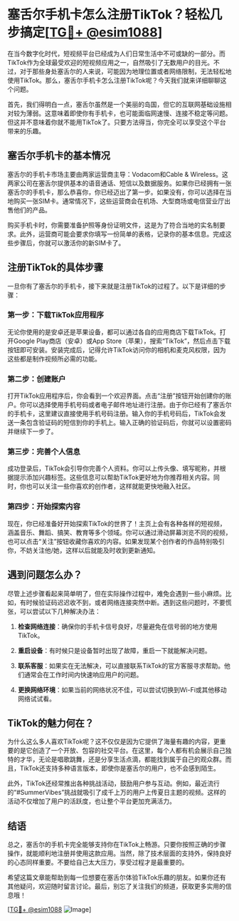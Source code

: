 # 塞舌尔手机卡怎么注册TikTok？轻松几步搞定[[TG💪+ @esim1088](https://t.me/s/esim1088)]

在当今数字化时代，短视频平台已经成为人们日常生活中不可或缺的一部分。而TikTok作为全球最受欢迎的短视频应用之一，自然吸引了无数用户的目光。不过，对于那些身处塞舌尔的人来说，可能因为地理位置或者网络限制，无法轻松地使用TikTok。那么，塞舌尔手机卡怎么注册TikTok呢？今天我们就来详细聊聊这个问题。

首先，我们得明白一点，塞舌尔虽然是一个美丽的岛国，但它的互联网基础设施相对较为薄弱。这意味着即使你有手机卡，也可能面临网速慢、连接不稳定等问题。但这并不意味着你就不能用TikTok了。只要方法得当，你完全可以享受这个平台带来的乐趣。

## 塞舌尔手机卡的基本情况

塞舌尔的手机卡市场主要由两家运营商主导：Vodacom和Cable & Wireless。这两家公司在塞舌尔提供基本的语音通话、短信以及数据服务。如果你已经拥有一张塞舌尔的手机卡，那么恭喜你，你已经迈出了第一步。如果没有，你可以选择在当地购买一张SIM卡。通常情况下，这些运营商会在机场、大型商场或电信营业厅出售他们的产品。

购买手机卡时，你需要准备护照等身份证明文件，这是为了符合当地的实名制要求。此外，运营商可能会要求你填写一份简单的表格，记录你的基本信息。完成这些步骤后，你就可以激活你的新SIM卡了。

## 注册TikTok的具体步骤

一旦你有了塞舌尔的手机卡，接下来就是注册TikTok的过程了。以下是详细的步骤：

### 第一步：下载TikTok应用程序

无论你使用的是安卓还是苹果设备，都可以通过各自的应用商店下载TikTok。打开Google Play商店（安卓）或App Store（苹果），搜索“TikTok”，然后点击下载按钮即可安装。安装完成后，记得允许TikTok访问你的相机和麦克风权限，因为这些都是制作视频所必需的功能。

### 第二步：创建账户

打开TikTok应用程序后，你会看到一个欢迎界面。点击“注册”按钮开始创建你的账户。你可以选择使用手机号码或者电子邮件地址进行注册。由于你已经有了塞舌尔的手机卡，这里建议直接使用手机号码注册。输入你的手机号码后，TikTok会发送一条包含验证码的短信到你的手机上。输入正确的验证码后，你就可以设置密码并继续下一步了。

### 第三步：完善个人信息

成功登录后，TikTok会引导你完善个人资料。你可以上传头像、填写昵称，并根据提示添加兴趣标签。这些信息可以帮助TikTok更好地为你推荐相关内容。同时，你也可以关注一些你喜欢的创作者，这样就能更快地融入社区。

### 第四步：开始探索内容

现在，你已经准备好开始探索TikTok的世界了！主页上会有各种各样的短视频，涵盖音乐、舞蹈、搞笑、教育等多个领域。你可以通过滑动屏幕浏览不同的视频，也可以点击“关注”按钮收藏你喜欢的内容。如果发现某个创作者的作品特别吸引你，不妨关注他/她，这样以后就能及时收到更新通知。

## 遇到问题怎么办？

尽管上述步骤看起来简单明了，但在实际操作过程中，难免会遇到一些小麻烦。比如，有时候验证码迟迟收不到，或者网络连接突然中断。遇到这些问题时，不要慌张，可以尝试以下几种解决办法：

1. **检查网络连接**：确保你的手机卡信号良好，尽量避免在信号弱的地方使用TikTok。
   
2. **重启设备**：有时候只是设备暂时出现了故障，重启一下就能解决问题。

3. **联系客服**：如果实在无法解决，可以直接联系TikTok的官方客服寻求帮助。他们通常会在工作时间内快速响应用户的问题。

4. **更换网络环境**：如果当前的网络状况不佳，可以尝试切换到Wi-Fi或其他移动网络试试看。

## TikTok的魅力何在？

为什么这么多人喜欢TikTok呢？这不仅仅是因为它提供了海量有趣的内容，更重要的是它创造了一个开放、包容的社交平台。在这里，每个人都有机会展示自己独特的才华，无论是唱歌跳舞，还是分享生活点滴，都能找到属于自己的观众群。而且，TikTok还支持多种语言版本，即使你是塞舌尔的用户，也不会感到陌生。

此外，TikTok还经常推出各种挑战活动，鼓励用户参与互动。例如，最近流行的“#SummerVibes”挑战就吸引了成千上万的用户上传夏日主题的视频。这样的活动不仅增加了用户的活跃度，也让整个平台更加充满活力。

## 结语

总之，塞舌尔的手机卡完全能够支持你在TikTok上畅游。只要你按照正确的步骤操作，就能顺利地注册并使用这款应用。当然，除了技术层面的支持外，保持良好的心态同样重要。不要给自己太大压力，享受过程才是最重要的。

希望这篇文章能帮助到每一位想要在塞舌尔体验TikTok乐趣的朋友。如果你还有其他疑问，欢迎随时留言讨论。最后，别忘了关注我们的频道，获取更多实用的信息哦！

[[TG💪+ @esim1088](https://t.me/s/esim1088) ![Image](https://i.postimg.cc/4NQfJmqS/Snipaste-2025-05-13-00-14-12.png)]